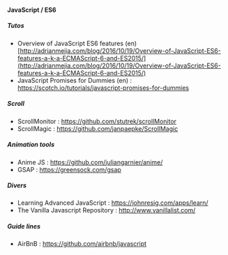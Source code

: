 #### JavaScript / ES6

##### Tutos
- Overview of JavaScript ES6 features (en) [http://adrianmejia.com/blog/2016/10/19/Overview-of-JavaScript-ES6-features-a-k-a-ECMAScript-6-and-ES2015/](http://adrianmejia.com/blog/2016/10/19/Overview-of-JavaScript-ES6-features-a-k-a-ECMAScript-6-and-ES2015/)
- JavaScript Promises for Dummies (en) : https://scotch.io/tutorials/javascript-promises-for-dummies

##### Scroll 
- ScrollMonitor : https://github.com/stutrek/scrollMonitor
- ScrollMagic : https://github.com/janpaepke/ScrollMagic

##### Animation tools
- Anime JS : https://github.com/juliangarnier/anime/
- GSAP : https://greensock.com/gsap

##### Divers
- Learning Advanced JavaScript : https://johnresig.com/apps/learn/
- The Vanilla Javascript Repository : http://www.vanillalist.com/

##### Guide lines
- AirBnB : https://github.com/airbnb/javascript
